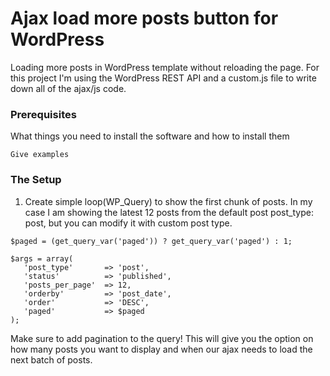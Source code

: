 # Ajax load more posts button for WordPress

Loading more posts in WordPress template without reloading the page. For this project I'm using the WordPress REST API and a custom.js file to write down all of the ajax/js code.

### Prerequisites

What things you need to install the software and how to install them

```
Give examples
```

### The Setup

1. Create simple loop(WP_Query) to show the first chunk of posts. In my case I am showing the latest 12 posts from the default post post_type: post, but you can modify it with custom post type.

```
$paged = (get_query_var('paged')) ? get_query_var('paged') : 1;

$args = array(
   'post_type'       => 'post',
   'status'          => 'published',
   'posts_per_page'  => 12,
   'orderby'	     => 'post_date',
   'order'           => 'DESC',
   'paged'           => $paged
);
```

Make sure to add pagination to the query! This will give you the option on how many posts you want to display and when our ajax needs to load the next batch of posts.
